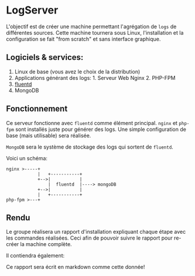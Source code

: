 # LogServer

L'objectif est de créer une machine permettant l'agrégation de `logs` de différentes sources.
Cette machine tournera sous Linux, l'installation et la configuration se fait "from scratch"
et sans interface graphique.

## Logiciels & services:

  1. Linux de base (vous avez le choix de la distribution)
  2. Applications générant des logs:
    1. Serveur Web Nginx
    2. PHP-FPM
  3. [fluentd](https://www.fluentd.org/)
  5. MongoDB

## Fonctionnement

Ce serveur fonctionne avec `fluentd` comme élément principal. `nginx` et `php-fpm` sont installés juste pour générer des logs.
Une simple configuration de base (mais utilisable) sera réalisée.

`MongoDB` sera le système de stockage des logs qui sortent de `fluentd`.

Voici un schéma:

    
    nginx >-----+
                |   +-----------+
                +-->|           |
                    |  fluentd  |----> mongoDB
                +-->|           |
                |   +-----------+
    php-fpm >---+
    

## Rendu

Le groupe réalisera un rapport d'installation expliquant chaque étape avec les commandes réalisées. Ceci afin de pouvoir suivre
le rapport pour re-créer la machine complète.

Il contiendra également:

Ce rapport sera écrit en markdown comme cette donnée!
